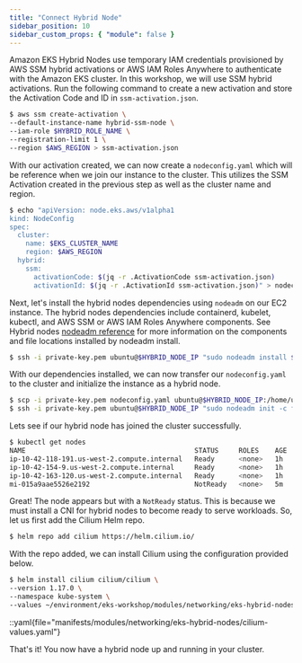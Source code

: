 ```yaml
---
title: "Connect Hybrid Node"
sidebar_position: 10
sidebar_custom_props: { "module": false }
---
```


Amazon EKS Hybrid Nodes use temporary IAM credentials provisioned by AWS SSM hybrid activations or AWS IAM Roles Anywhere to authenticate with the Amazon EKS cluster. In this workshop, we will use SSM hybrid activations. Run the following command to create a new activation and store the Activation Code and ID in `ssm-activation.json`.

```bash
$ aws ssm create-activation \
--default-instance-name hybrid-ssm-node \
--iam-role $HYBRID_ROLE_NAME \
--registration-limit 1 \
--region $AWS_REGION > ssm-activation.json
```

With our activation created, we can now create a `nodeconfig.yaml` which will be reference when we join our instance to the cluster. This utilizes the SSM Activation created in the previous step as well as the cluster name and region.

```bash
$ echo "apiVersion: node.eks.aws/v1alpha1
kind: NodeConfig
spec:
  cluster:
    name: $EKS_CLUSTER_NAME
    region: $AWS_REGION
  hybrid:
    ssm:
      activationCode: $(jq -r .ActivationCode ssm-activation.json)
      activationId: $(jq -r .ActivationId ssm-activation.json)" > nodeconfig.yaml
```

Next, let's install the hybrid nodes dependencies using `nodeadm` on our EC2 instance. The hybrid nodes dependencies include containerd, kubelet, kubectl, and AWS SSM or AWS IAM Roles Anywhere components. See Hybrid nodes [nodeadm reference](https://docs.aws.amazon.com/eks/latest/userguide/hybrid-nodes-nodeadm.html) for more information on the components and file locations installed by nodeadm install.

```bash
$ ssh -i private-key.pem ubuntu@$HYBRID_NODE_IP "sudo nodeadm install $EKS_CLUSTER_VERSION --credential-provider ssm"
```

With our dependencies installed, we can now transfer our `nodeconfig.yaml` to the cluster and initialize the instance as a hybrid node.

```bash
$ scp -i private-key.pem nodeconfig.yaml ubuntu@$HYBRID_NODE_IP:/home/ubuntu/nodeconfig.yaml
$ ssh -i private-key.pem ubuntu@$HYBRID_NODE_IP "sudo nodeadm init -c file://nodeconfig.yaml"
```

Lets see if our hybrid node has joined the cluster successfully.

```bash
$ kubectl get nodes
NAME                                          STATUS     ROLES    AGE    VERSION
ip-10-42-118-191.us-west-2.compute.internal   Ready      <none>   1h   v1.31.3-eks-59bf375
ip-10-42-154-9.us-west-2.compute.internal     Ready      <none>   1h   v1.31.3-eks-59bf375
ip-10-42-163-120.us-west-2.compute.internal   Ready      <none>   1h   v1.31.3-eks-59bf375
mi-015a9aae5526e2192                          NotReady   <none>   5m     v1.31.4-eks-aeac579
```

Great! The node appears but with a `NotReady` status. This is because we must install a CNI for hybrid nodes to become ready to serve workloads. So, let us first add the Cilium Helm repo.

```bash
$ helm repo add cilium https://helm.cilium.io/
```

With the repo added, we can install Cilium using the configuration provided below.

```bash
$ helm install cilium cilium/cilium \
--version 1.17.0 \
--namespace kube-system \
--values ~/environment/eks-workshop/modules/networking/eks-hybrid-nodes/cilium-values.yaml
```

::yaml{file="manifests/modules/networking/eks-hybrid-nodes/cilium-values.yaml"}

That's it! You now have a hybrid node up and running in your cluster.
